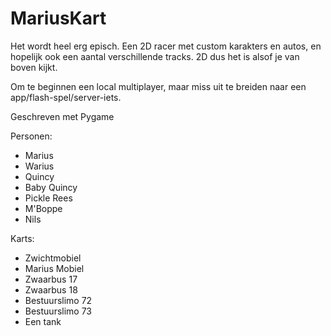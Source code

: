 # MariusKart
Het wordt heel erg episch.
Een 2D racer met custom karakters en autos, en hopelijk ook een aantal verschillende tracks.
2D dus het is alsof je van boven kijkt.

Om te beginnen een local multiplayer, maar miss uit te breiden naar een app/flash-spel/server-iets.

Geschreven met Pygame

Personen:
- Marius
- Warius
- Quincy
- Baby Quincy
- Pickle Rees
- M'Boppe
- Nils

Karts:
- Zwichtmobiel
- Marius Mobiel
- Zwaarbus 17
- Zwaarbus 18
- Bestuurslimo 72
- Bestuurslimo 73
- Een tank

